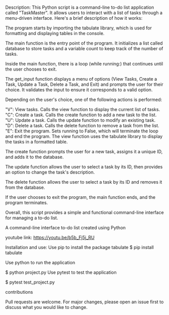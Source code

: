 Description:
This Python script is a command-line to-do list application called "TaskMaster". It allows users to interact with a list of tasks through a menu-driven interface. Here's a brief description of how it works:

The program starts by importing the tabulate library, which is used for formatting and displaying tables in the console.

The main function is the entry point of the program. It initializes a list called database to store tasks and a variable count to keep track of the number of tasks.

Inside the main function, there is a loop (while running:) that continues until the user chooses to exit.

The get_input function displays a menu of options (View Tasks, Create a Task, Update a Task, Delete a Task, and Exit) and prompts the user for their choice. It validates the input to ensure it corresponds to a valid option.

Depending on the user's choice, one of the following actions is performed:

"V": View tasks. Calls the view function to display the current list of tasks.
"C": Create a task. Calls the create function to add a new task to the list.
"U": Update a task. Calls the update function to modify an existing task.
"D": Delete a task. Calls the delete function to remove a task from the list.
"E": Exit the program. Sets running to False, which will terminate the loop and end the program.
The view function uses the tabulate library to display the tasks in a formatted table.

The create function prompts the user for a new task, assigns it a unique ID, and adds it to the database.

The update function allows the user to select a task by its ID, then provides an option to change the task's description.

The delete function allows the user to select a task by its ID and removes it from the database.

If the user chooses to exit the program, the main function ends, and the program terminates.

Overall, this script provides a simple and functional command-line interface for managing a to-do list.


A command-line interface to-do list created using Python

youtube link:
https://youtu.be/b5b_Fj5j_RU

Installation and use:
Use pip to install the package tabulate
$ pip install tabulate

Use python to run the application

$ python project.py
Use pytest to test the application

$ pytest test_project.py

contributions

Pull requests are welcome. For major changes, please open an issue first to discuss what you would like to change.
